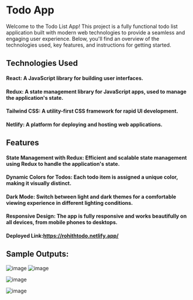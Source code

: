 # Todo App

Welcome to the Todo List App! This project is a fully functional todo list application built with modern web technologies to provide a seamless and engaging user experience. Below, you'll find an overview of the technologies used, key features, and instructions for getting started.

## Technologies Used
#### React:  A JavaScript library for building user interfaces.
#### Redux: A state management library for JavaScript apps, used to manage the application's state.
#### Tailwind CSS: A utility-first CSS framework for rapid UI development.
#### Netlify: A platform for deploying and hosting web applications.

## Features

#### State Management with Redux: Efficient and scalable state management using Redux to handle the application's state.
#### Dynamic Colors for Todos: Each todo item is assigned a unique color, making it visually distinct.
#### Dark Mode: Switch between light and dark themes for a comfortable viewing experience in different lighting conditions.
#### Responsive Design: The app is fully responsive and works beautifully on all devices, from mobile phones to desktops.

#### Deployed Link:https://rohithtodo.netlify.app/

## Sample Outputs:

![image](https://github.com/rohith887/todo/assets/94122677/c482f0e0-f9ad-48a2-adec-8303d815ff09) ![image](https://github.com/rohith887/todo/assets/94122677/b09d7858-47a2-4868-b785-993964df531d)



![image](https://github.com/rohith887/todo/assets/94122677/2f3c8f13-89ea-416c-8b7d-9dd71513a5db)


![image](https://github.com/rohith887/todo/assets/94122677/99c375d8-6a5e-4679-a22f-8ff4e24165b1)

